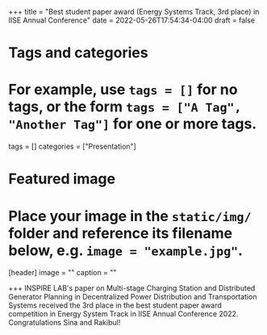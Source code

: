 +++
title = "Best student paper award (Energy Systems Track, 3rd place) in IISE Annual Conference"
date = 2022-05-26T17:54:34-04:00
draft = false

# Tags and categories
# For example, use `tags = []` for no tags, or the form `tags = ["A Tag", "Another Tag"]` for one or more tags.
tags = []
categories = ["Presentation"]

# Featured image
# Place your image in the `static/img/` folder and reference its filename below, e.g. `image = "example.jpg"`.
[header]
image = ""
caption = ""

+++
INSPIRE LAB's paper on Multi-stage Charging Station and Distributed Generator Planning in Decentralized Power Distribution and Transportation Systems received the 3rd place in the best student paper award competition in Energy System Track in IISE Annual Conference 2022. Congratulations Sina and Rakibul!
